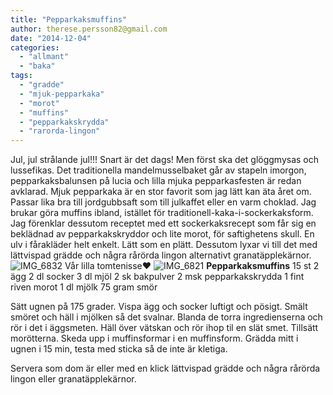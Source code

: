 ```yaml
---
title: "Pepparkaksmuffins"
author: therese.persson82@gmail.com
date: "2014-12-04"
categories: 
  - "allmant"
  - "baka"
tags: 
  - "gradde"
  - "mjuk-pepparkaka"
  - "morot"
  - "muffins"
  - "pepparkakskrydda"
  - "rarorda-lingon"
---
```


Jul, jul strålande jul!!! Snart är det dags! Men först ska det glöggmysas och lussefikas. Det traditionella mandelmusselbaket går av stapeln imorgon, pepparkaksbalunsen på lucia och lilla mjuka pepparkasfesten är redan avklarad. Mjuk pepparkaka är en stor favorit som jag lätt kan äta året om. Passar lika bra till jordgubbsaft som till julkaffet eller en varm choklad. Jag brukar göra muffins ibland, istället för traditionell-kaka-i-sockerkaksform. Jag förenklar dessutom receptet med ett sockerkaksrecept som får sig en beklädnad av pepparkakskryddor och lite morot, för saftighetens skull. En ulv i fårakläder helt enkelt. Lätt som en plätt. Dessutom lyxar vi till det med lättvispad grädde och några rårörda lingon alternativt granatäpplekärnor. 
![IMG_6832](/static/img/IMG_6832-1024x682.jpg)
Vår lilla tomtenisse❤️ 
![IMG_6821](/static/img/IMG_6821-1024x682.jpg)
**Pepparkaksmuffins** 15 st 2 ägg 2 dl socker 3 dl mjöl 2 sk bakpulver 2 msk pepparkakskrydda 1 fint riven morot 1 dl mjölk 75 gram smör

Sätt ugnen på 175 grader. Vispa ägg och socker luftigt och pösigt. Smält smöret och häll i mjölken så det svalnar. Blanda de torra ingredienserna och rör i det i äggsmeten. Häll över vätskan och rör ihop til en slät smet. Tillsätt morötterna. Skeda upp i muffinsformar i en muffinsform. Grädda mitt i ugnen i 15 min, testa med sticka så de inte är kletiga.

Servera som dom är eller med en klick lättvispad grädde och några rårörda lingon eller granatäpplekärnor.

